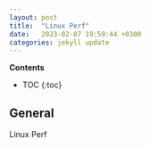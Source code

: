 ```yaml
---
layout: post
title:  "Linux Perf"
date:   2023-02-07 19:59:44 +0300
categories: jekyll update
---
```


**Contents**
* TOC
{:toc}
## General

Linux Perf 